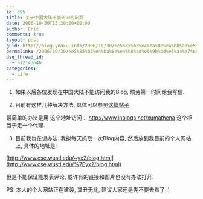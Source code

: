 ```yaml
---
id: 395
title: 关于中国大陆不能访问的问题
date: 2006-10-30T13:30:00+00:00
author: Eric
comments: true
layout: post
guid: http://blog.youxu.info/2006/10/30/%e5%85%b3%e4%ba%8e%e4%b8%ad%e5%9b%bd%e5%a4%a7%e9%99%86%e4%b8%8d%e8%83%bd%e8%ae%bf%e9%97%ae%e7%9a%84%e9%97%ae%e9%a2%98/
permalink: /2006/10/30/%e5%85%b3%e4%ba%8e%e4%b8%ad%e5%9b%bd%e5%a4%a7%e9%99%86%e4%b8%8d%e8%83%bd%e8%ae%bf%e9%97%ae%e7%9a%84%e9%97%ae%e9%a2%98/
dsq_thread_id:
  - 512143646
categories:
  - Life
---
```

1. 如果以后各位发现在中国大陆不能访问我的Blog, 烦劳第一时间给我写信.

2. 目前有这样几种解决方法, 具体可以参见[这篇帖子](http://beautifulcn.blogspot.com/2006/10/blogspotcombeautifulcngo2288org.html)
  
最简单的办法是用 这个地址访问： <http://www.inblogs.net/xumathena> 这个相当于走一个代理.

3. 目前我也在想办法. 我拟每天抓取一次Blog内容, 然后放到我目前的个人网站上, 具体的地址是:
  
[http://www.cse.wustl.edu/~yx2/blog.html](http://www.cse.wustl.edu/%7Eyx2/blog.html)
  
但是不能保证能发表评论, 或许有的链接和图片也没有办法打开.

PS: 本人的个人网站正在建设, 其丑无比, 建议大家还是先不要去看了 :)